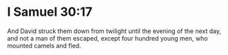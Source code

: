 # I Samuel 30:17

And David struck them down from twilight until the evening of the next day, and not a man of them escaped, except four hundred young men, who mounted camels and fled.
